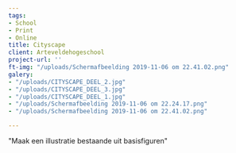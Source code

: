 ```yaml
---
tags:
- School
- Print
- Online
title: Cityscape
client: Arteveldehogeschool
project-url: ''
ft-img: "/uploads/Schermafbeelding 2019-11-06 om 22.41.02.png"
galery:
- "/uploads/CITYSCAPE_DEEL_2.jpg"
- "/uploads/CITYSCAPE_DEEL_3.jpg"
- "/uploads/CITYSCAPE_DEEL_1.jpg"
- "/uploads/Schermafbeelding 2019-11-06 om 22.24.17.png"
- "/uploads/Schermafbeelding 2019-11-06 om 22.41.02.png"

---
```

"Maak een illustratie bestaande uit basisfiguren"